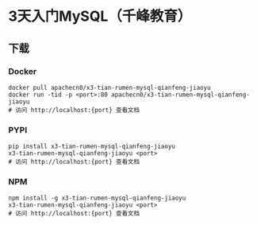 # 3天入门MySQL（千峰教育）

## 下载

### Docker

```
docker pull apachecn0/x3-tian-rumen-mysql-qianfeng-jiaoyu
docker run -tid -p <port>:80 apachecn0/x3-tian-rumen-mysql-qianfeng-jiaoyu
# 访问 http://localhost:{port} 查看文档
```

### PYPI

```
pip install x3-tian-rumen-mysql-qianfeng-jiaoyu
x3-tian-rumen-mysql-qianfeng-jiaoyu <port>
# 访问 http://localhost:{port} 查看文档
```

### NPM

```
npm install -g x3-tian-rumen-mysql-qianfeng-jiaoyu
x3-tian-rumen-mysql-qianfeng-jiaoyu <port>
# 访问 http://localhost:{port} 查看文档
```